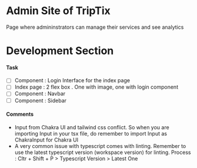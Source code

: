 # **Admin Site of TripTix**

Page where admininstrators can manage their services and see analytics

# Development Section

#### Task

* [ ] Component : Login Interface for the index page
* [ ] Index page : 2 flex box . One with image, one with login component
* [ ] Component : Navbar
* [ ] Component : Sidebar

#### Comments

* Input from Chakra UI and tailwind css conflict. So when you are importing Input in your tsx file, do remember to import Input as ChakraInput for Chakra UI
* A very common issue with typescript comes with linting. Remember to use the latest typescript version (workspace version) for linting. Process : Cltr + Shift + P > Typescript Version > Latest One
